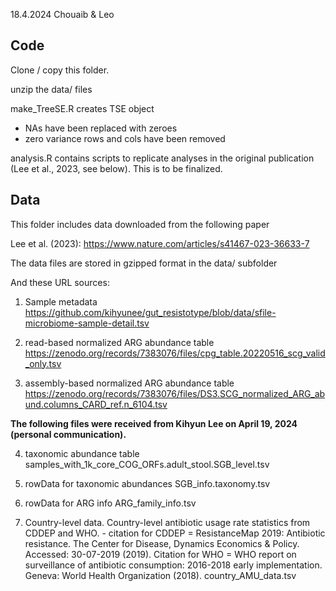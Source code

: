 18.4.2024 Chouaib & Leo


## Code

Clone / copy this folder.

unzip the data/ files

make_TreeSE.R creates TSE object
- NAs have been replaced with zeroes
- zero variance rows and cols have been removed



analysis.R contains scripts to replicate analyses in the original
publication (Lee et al., 2023, see below). This is to be finalized.

## Data

This folder includes data downloaded from the following paper

Lee et al. (2023):
https://www.nature.com/articles/s41467-023-36633-7

The data files are stored in gzipped format in the data/ subfolder

And these URL sources:
 
1) Sample metadata
https://github.com/kihyunee/gut_resistotype/blob/data/sfile-microbiome-sample-detail.tsv

2) read-based normalized ARG abundance table
https://zenodo.org/records/7383076/files/cpg_table.20220516_scg_valid_only.tsv

3) assembly-based normalized ARG abundance table
https://zenodo.org/records/7383076/files/DS3.SCG_normalized_ARG_abund.columns_CARD_ref.n_6104.tsv

**The following files were received from Kihyun Lee on April 19, 2024 (personal communication).**

4) taxonomic abundance table
samples_with_1k_core_COG_ORFs.adult_stool.SGB_level.tsv

5) rowData for taxonomic abundances
SGB_info.taxonomy.tsv

6) rowData for ARG info 
ARG_family_info.tsv

7) Country-level data. Country-level antibiotic usage rate statistics from CDDEP and WHO. - citation for CDDEP = ResistanceMap 2019: Antibiotic resistance. The Center for Disease, Dynamics Economics & Policy. Accessed: 30-07-2019 (2019). Citation for WHO = WHO report on surveillance of antibiotic consumption: 2016-2018 early implementation. Geneva: World Health Organization (2018).
country_AMU_data.tsv
